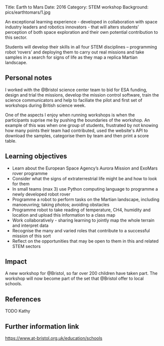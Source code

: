 Title: Earth to Mars
Date: 2016
Category: STEM workshop
Background: pics/earthtomars/1.jpg

An exceptional learning experience - developed in collaboration with space industry leaders and robotics innovators - that will alters students’ perception of both space exploration and their own potential contribution to this sector.


Students will develop their skills in all four STEM disciplines – programming robot ‘rovers’  and deploying them  to carry out real missions and take samples in a search for signs of life as they map a replica Martian landscape.

<!-- PELICAN_END_SUMMARY -->

<!-- ![pic](images/earthtomars/1.jpg) -->

## Personal notes

I worked with the @Bristol science center team to bid for ESA funding, design
and trial the missions, develop the mission control software, train the science
communicators and help to faciliate the pilot and first set of workshops during
British science week.

One of the aspects I enjoy when running workshops is when the participants
suprise me by pushing the boundaries of the workshop. An example of this was
when one group of students, frustrated by not knowing how many points their team
had contributed, used the website's API to download the samples, categorise them by team and then print a score table.

## Learning objectives

* Learn about the European Space Agency’s Aurora Mission and ExoMars rover programme
* Consider what the signs of extraterrestrial life might be and how to look for them
* In small teams (max 3) use Python computing language to programme a newly developed robot rover
* Programme a robot to perform tasks on the Martian landscape, including manoeuvring; taking photos; avoiding obstacles
* Programme robot to take reading of temperature, CH4, humidity and location and upload this information to a class map
* Work collaboratively  - sharing learning to jointly map the whole terrain and interpret data
* Recognise the many and varied roles that contribute to a successful mission of this sort
* Reflect on the opportunities that may be open to them in this and related STEM sectors

## Impact

A new workshop for @Bristol, so far over 200 children have taken part. The workshop will now become part of the set that @Bristol offer to local schools.

## References

TODO Kathy

## Further information link

https://www.at-bristol.org.uk/education/schools
